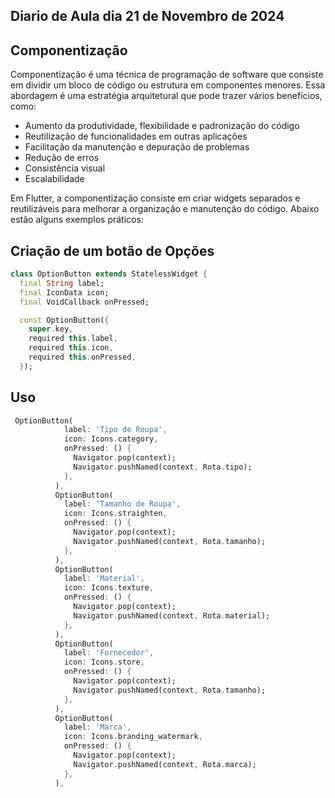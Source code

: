 ## Diario de Aula dia 21 de Novembro de 2024

## Componentização

Componentização é uma técnica de programação de software que consiste em dividir um bloco de código ou estrutura em componentes menores. 
Essa abordagem é uma estratégia arquitetural que pode trazer vários benefícios, como:

  -  Aumento da produtividade, flexibilidade e padronização do código
  - Reutilização de funcionalidades em outras aplicações
  -  Facilitação da manutenção e depuração de problemas
  -  Redução de erros
  -  Consistência visual
  -  Escalabilidade

Em Flutter, a componentização consiste em criar widgets separados e reutilizáveis para melhorar a organização e manutenção do código.
Abaixo estão alguns exemplos práticos:
## Criação de um botão de Opções
```dart
class OptionButton extends StatelessWidget {
  final String label;
  final IconData icon;
  final VoidCallback onPressed;

  const OptionButton({
    super.key,
    required this.label,
    required this.icon,
    required this.onPressed,
  });
```
## Uso 
```dart
 OptionButton(
            label: 'Tipo de Roupa',
            icon: Icons.category,
            onPressed: () {
              Navigator.pop(context);
              Navigator.pushNamed(context, Rota.tipo);
            },
          ),
          OptionButton(
            label: 'Tamanho de Roupa',
            icon: Icons.straighten,
            onPressed: () {
              Navigator.pop(context);
              Navigator.pushNamed(context, Rota.tamanho);
            },
          ),
          OptionButton(
            label: 'Material',
            icon: Icons.texture,
            onPressed: () {
              Navigator.pop(context);
              Navigator.pushNamed(context, Rota.material);
            },
          ),
          OptionButton(
            label: 'Fornecedor',
            icon: Icons.store,
            onPressed: () {
              Navigator.pop(context);
              Navigator.pushNamed(context, Rota.tamanho);
            },
          ),
          OptionButton(
            label: 'Marca',
            icon: Icons.branding_watermark,
            onPressed: () {
              Navigator.pop(context);
              Navigator.pushNamed(context, Rota.marca);
            },
          ),
```


